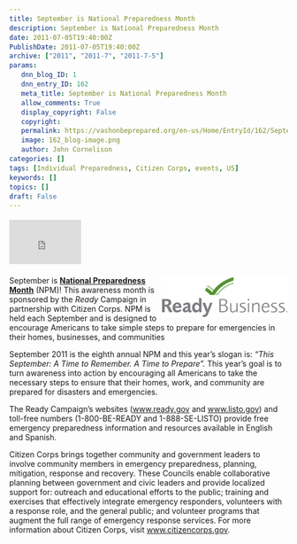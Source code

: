 ```yaml
---
title: September is National Preparedness Month
description: September is National Preparedness Month
date: 2011-07-05T19:40:00Z
PublishDate: 2011-07-05T19:40:00Z
archive: ["2011", "2011-7", "2011-7-5"]
params:
   dnn_blog_ID: 1
   dnn_entry_ID: 162
   meta_title: September is National Preparedness Month
   allow_comments: True
   display_copyright: False
   copyright: 
   permalink: https://vashonbeprepared.org/en-us/Home/EntryId/162/September-is-National-Preparedness-Month
   image: 162_blog-image.png
   author: John Cornelison
categories: []
tags: [Individual Preparedness, Citizen Corps, events, US]
keywords: []
topics: []
draft: False
---
```


<div class="wlWriterHeaderFooter" style="padding-bottom: 4px; margin: 0px; padding-left: 0px; padding-right: 0px; float: none; padding-top: 4px"><iframe src="http://www.facebook.com/widgets/like.php?href=http://vashoneoc.org/Blogs/VashonPreparedness/tabid/164/EntryId/162/September-is-National-Preparedness-Month.aspx" frameborder="0" scrolling="no" style="border-bottom: medium none; border-left: medium none; width: 130px; height: 80px; border-top: medium none; border-right: medium none"></iframe></div>
<p><a href="/images/dnnBlog/1/162/Windows-Live-Writer-7126c7dfea81_B028-ReadyBusiness_Logo_2.gif"><img title="ReadyBusiness_Logo" border="0" alt="ReadyBusiness_Logo" align="right" width="230" height="75" style="background-image: none; border-bottom: 0px; border-left: 0px; margin: 0px 0px 5px 5px; padding-left: 0px; padding-right: 0px; display: inline; float: right; border-top: 0px; border-right: 0px; padding-top: 0px" src="/images/dnnBlog/1/162/Windows-Live-Writer-7126c7dfea81_B028-ReadyBusiness_Logo_thumb.gif" /></a>September is <strong><a target="_blank" href="http://www.ready.gov/america/npm11/index.html">National Preparedness Month</a></strong> (NPM)! This awareness month is sponsored by the <em>Ready</em> Campaign in partnership with Citizen Corps. NPM is held each September and is designed to encourage Americans to take simple steps to prepare for emergencies in their homes, businesses, and communities</p>
<p>September 2011 is the eighth annual NPM and this year’s slogan is: <em>“This September: A Time to Remember. A Time to Prepare”.</em> This year’s goal is to turn awareness into action by encouraging all Americans to take the necessary steps to ensure that their homes, work, and community are prepared for disasters and emergencies.</p>
<p>The Ready Campaign’s websites (<a href="http://www.ready.gov">www.ready.gov</a> and <a href="http://www.listo.gov">www.listo.gov</a>) and toll-free numbers (1-800-BE-READY and 1-888-SE-LISTO) provide free emergency preparedness information and resources available in English and Spanish.</p>
<p>Citizen Corps brings together community and government leaders to involve community members in emergency preparedness, planning, mitigation, response and recovery. These Councils enable collaborative planning between government and civic leaders and provide localized support for: outreach and educational efforts to the public; training and exercises that effectively integrate emergency responders, volunteers with a response role, and the general public; and volunteer programs that augment the full range of emergency response services. For more information about Citizen Corps, visit <a href="http://www.citizencorps.gov">www.citizencorps.gov</a>.</p>
